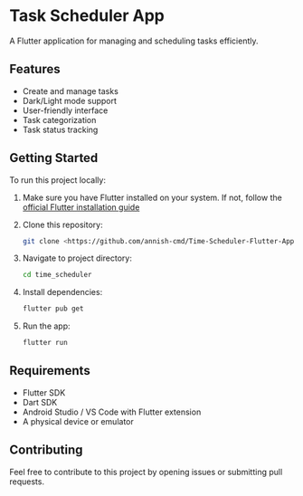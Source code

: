 # Task Scheduler App

A Flutter application for managing and scheduling tasks efficiently.

## Features

- Create and manage tasks
- Dark/Light mode support
- User-friendly interface
- Task categorization
- Task status tracking

## Getting Started

To run this project locally:

1. Make sure you have Flutter installed on your system. If not, follow the [official Flutter installation guide](https://flutter.dev/docs/get-started/install)

2. Clone this repository:

   ```bash
   git clone <https://github.com/annish-cmd/Time-Scheduler-Flutter-App>
   ```

3. Navigate to project directory:

   ```bash
   cd time_scheduler
   ```

4. Install dependencies:

   ```bash
   flutter pub get
   ```

5. Run the app:
   ```bash
   flutter run
   ```

## Requirements

- Flutter SDK
- Dart SDK
- Android Studio / VS Code with Flutter extension
- A physical device or emulator

## Contributing

Feel free to contribute to this project by opening issues or submitting pull requests.
